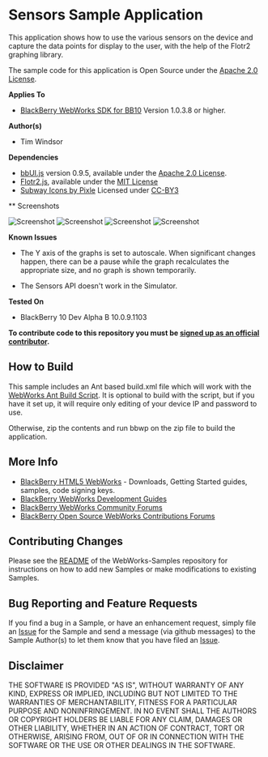 # Sensors Sample Application

This application shows how to use the various sensors on the device and capture the data points for display to the user, with the help of the Flotr2 graphing library.

The sample code for this application is Open Source under the [Apache 2.0 License](http://www.apache.org/licenses/LICENSE-2.0.html).

**Applies To**

* [BlackBerry WebWorks SDK for BB10](https://developer.blackberry.com/html5/) Version 1.0.3.8 or higher.


**Author(s)** 

* Tim Windsor

**Dependencies**

* [bbUI.js](https://github.com/blackberry/bbUI.js) version 0.9.5, available under the [Apache 2.0 License](http://www.apache.org/licenses/LICENSE-2.0.html).
* [Flotr2.js](https://github.com/HumbleSoftware/Flotr2), available under the [MIT License]()
* [Subway Icons by Pixle](http://subway.pixle.pl/rim/) Licensed under [CC-BY3](http://creativecommons.org/licenses/by/3.0/)

** Screenshots 

![Screenshot](https://raw.github.com/blackberry/BB10-WebWorks-Samples/master/Sensors/screenshots/IMG_00000004.png)
![Screenshot](https://raw.github.com/blackberry/BB10-WebWorks-Samples/master/Sensors/screenshots/IMG_00000003.png)
![Screenshot](https://raw.github.com/blackberry/BB10-WebWorks-Samples/master/Sensors/screenshots/IMG_00000002.png)
![Screenshot](https://raw.github.com/blackberry/BB10-WebWorks-Samples/master/Sensors/screenshots/IMG_00000001.png)

**Known Issues**

* The Y axis of the graphs is set to autoscale. When significant changes happen, there can be a pause while the graph recalculates the appropriate size, and no graph is shown temporarily.

* The Sensors API doesn't work in the Simulator.

**Tested On**
* BlackBerry 10 Dev Alpha B 10.0.9.1103

**To contribute code to this repository you must be [signed up as an official contributor](http://blackberry.github.com/howToContribute.html).**

## How to Build

This sample includes an Ant based build.xml file which will work with the [WebWorks Ant Build Script](https://github.com/blackberry/BB10-WebWorks-Community-Samples/tree/master/Ant-Build-Script). It is optional to build with the script, but if you have it set up, it will require only editing of your device IP and password to use.

Otherwise, zip the contents and run bbwp on the zip file to build the application.

## More Info

* [BlackBerry HTML5 WebWorks](https://bdsc.webapps.blackberry.com/html5/) - Downloads, Getting Started guides, samples, code signing keys.
* [BlackBerry WebWorks Development Guides](https://bdsc.webapps.blackberry.com/html5/documentation)
* [BlackBerry WebWorks Community Forums](http://supportforums.blackberry.com/t5/Web-and-WebWorks-Development/bd-p/browser_dev)
* [BlackBerry Open Source WebWorks Contributions Forums](http://supportforums.blackberry.com/t5/BlackBerry-WebWorks/bd-p/ww_con)

## Contributing Changes

Please see the [README](https://github.com/blackberry/BB10-WebWorks-Samples) of the WebWorks-Samples repository for instructions on how to add new Samples or make modifications to existing Samples.


## Bug Reporting and Feature Requests

If you find a bug in a Sample, or have an enhancement request, simply file an [Issue](https://github.com/blackberry/BB10-WebWorks-Samples/issues) for the Sample and send a message (via github messages) to the Sample Author(s) to let them know that you have filed an [Issue](https://github.com/blackberry/BB10-WebWorks-Samples/issues).


## Disclaimer

THE SOFTWARE IS PROVIDED "AS IS", WITHOUT WARRANTY OF ANY KIND, EXPRESS OR IMPLIED, INCLUDING BUT NOT LIMITED TO THE WARRANTIES OF MERCHANTABILITY, FITNESS FOR A PARTICULAR PURPOSE AND NONINFRINGEMENT. IN NO EVENT SHALL THE AUTHORS OR COPYRIGHT HOLDERS BE LIABLE FOR ANY CLAIM, DAMAGES OR OTHER LIABILITY, WHETHER IN AN ACTION OF CONTRACT, TORT OR OTHERWISE, ARISING FROM, OUT OF OR IN CONNECTION WITH THE SOFTWARE OR THE USE OR OTHER DEALINGS IN THE SOFTWARE.
